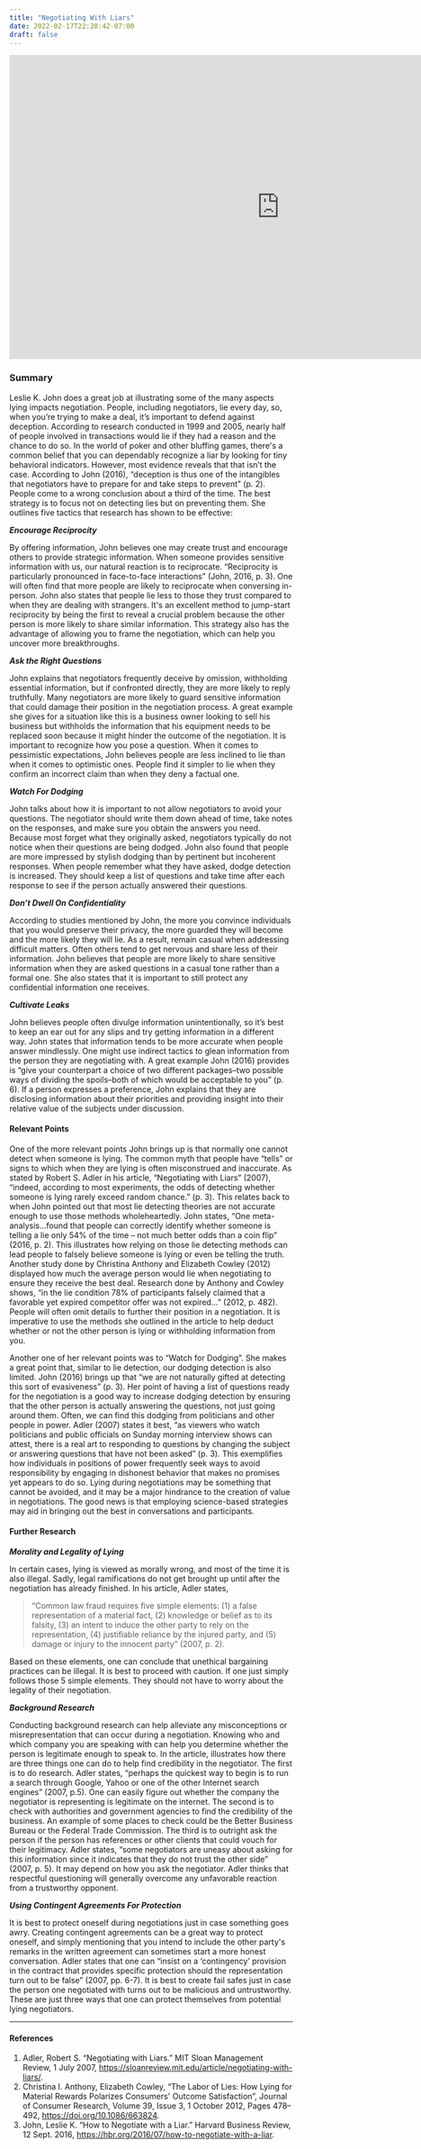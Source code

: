 ```yaml
---
title: "Negotiating With Liars"
date: 2022-02-17T22:20:42-07:00
draft: false
---
```

  

<iframe width="960" height="540" src="https://www.youtube.com/embed/gT2Bdwgjjtk" frameborder="0" allow="accelerometer; autoplay; clipboard-write; encrypted-media; gyroscope; picture-in-picture" allowfullscreen="false"></iframe>


### Summary
Leslie K. John does a great job at illustrating some of the many aspects lying impacts negotiation. People, including negotiators, lie every day, so, when you’re trying to make a deal, it’s important to defend against deception. According to research conducted in 1999 and 2005, nearly half of people involved in transactions would lie if they had a reason and the chance to do so. In the world of poker and other bluffing games, there's a common belief that you can dependably recognize a liar by looking for tiny behavioral indicators. However, most evidence reveals that that isn’t the case. According to John (2016), “deception is thus one of the intangibles that negotiators have to prepare for and take steps to prevent” (p. 2). People come to a wrong conclusion about a third of the time. The best strategy is to focus not on detecting lies but on preventing them. She outlines five tactics that research has shown to be effective:  

***Encourage Reciprocity***

By offering information, John believes one may create trust and encourage others to provide strategic information. When someone provides sensitive information with us, our natural reaction is to reciprocate. “Reciprocity is particularly pronounced in face-to-face interactions” (John, 2016, p. 3). One will often find that more people are likely to reciprocate when conversing in-person. John also states that people lie less to those they trust compared to when they are dealing with strangers. It's an excellent method to jump-start reciprocity by being the first to reveal a crucial problem because the other person is more likely to share similar information. This strategy also has the advantage of allowing you to frame the negotiation, which can help you uncover more breakthroughs.    

***Ask the Right Questions***

John explains that negotiators frequently deceive by omission, withholding essential information, but if confronted directly, they are more likely to reply truthfully. Many negotiators are more likely to guard sensitive information that could damage their position in the negotiation process. A great example she gives for a situation like this is a business owner looking to sell his business but withholds the information that his equipment needs to be replaced soon because it might hinder the outcome of the negotiation. It is important to recognize how you pose a question. When it comes to pessimistic expectations, John believes people are less inclined to lie than when it comes to optimistic ones. People find it simpler to lie when they confirm an incorrect claim than when they deny a factual one.

***Watch For Dodging***

John talks about how it is important to not allow negotiators to avoid your questions. The negotiator should write them down ahead of time, take notes on the responses, and make sure you obtain the answers you need. Because most forget what they originally asked, negotiators typically do not notice when their questions are being dodged. John also found that people are more impressed by stylish dodging than by pertinent but incoherent responses. When people remember what they have asked, dodge detection is increased. They should keep a list of questions and take time after each response to see if the person actually answered their questions. 

***Don’t Dwell On Confidentiality***  

According to studies mentioned by John, the more you convince individuals that you would preserve their privacy, the more guarded they will become and the more likely they will lie. As a result, remain casual when addressing difficult matters. Often others tend to get nervous and share less of their information. John believes that people are more likely to share sensitive information when they are asked questions in a casual tone rather than a formal one. She also states that it is important to still protect any confidential information one receives.

***Cultivate Leaks*** 

John believes people often divulge information unintentionally, so it’s best to keep an ear out for any slips and try getting information in a different way. John states that information tends to be more accurate when people answer mindlessly. One might use indirect tactics to glean information from the person they are negotiating with. A great example John (2016) provides is “give your counterpart a choice of two different packages–two possible ways of dividing the spoils–both of which would be acceptable to you” (p. 6). If a person expresses a preference, John explains that they are disclosing information about their priorities and providing insight into their relative value of the subjects under discussion. 

#### Relevant Points  
One of the more relevant points John brings up is that normally one cannot detect when someone is lying. The common myth that people have “tells” or signs to which when they are lying is often misconstrued and inaccurate. As stated by Robert S. Adler in his article, “Negotiating with Liars” (2007), “indeed, according to most experiments, the odds of detecting whether someone is lying rarely exceed random chance.” (p. 3). This relates back to when John pointed out that most lie detecting theories are not accurate enough to use those methods wholeheartedly. John states, “One meta-analysis…found that people can correctly identify whether someone is telling a lie only 54% of the time – not much better odds than a coin flip” (2016, p. 2). This illustrates how relying on those lie detecting methods can lead people to falsely believe someone is lying or even be telling the truth. Another study done by Christina Anthony and Elizabeth Cowley (2012) displayed how much the average person would lie when negotiating to ensure they receive the best deal. Research done by Anthony and Cowley shows, “in the lie condition 78% of participants falsely claimed that a favorable yet expired competitor offer was not expired…” (2012, p. 482). People will often omit details to further their position in a negotiation. It is imperative to use the methods she outlined in the article to help deduct whether or not the other person is lying or withholding information from you.

Another one of her relevant points was to “Watch for Dodging”. She makes a great point that, similar to lie detection, our dodging detection is also limited. John (2016) brings up that “we are not naturally gifted at detecting this sort of evasiveness” (p. 3). Her point of having a list of questions ready for the negotiation is a good way to increase dodging detection by ensuring that the other person is actually answering the questions, not just going around them. Often, we can find this dodging from politicians and other people in power. Adler (2007) states it best, “as viewers who watch politicians and public officials on Sunday morning interview shows can attest, there is a real art to responding to questions by changing the subject or answering questions that have not been asked” (p. 3). This exemplifies how individuals in positions of power frequently seek ways to avoid responsibility by engaging in dishonest behavior that makes no promises yet appears to do so. Lying during negotiations may be something that cannot be avoided, and it may be a major hindrance to the creation of value in negotiations. The good news is that employing science-based strategies may aid in bringing out the best in conversations and participants.
 
#### Further Research
***Morality and Legality of Lying***

In certain cases, lying is viewed as morally wrong, and most of the time it is also illegal. Sadly, legal ramifications do not get brought up until after the negotiation has already finished. In his article, Adler states, 
> “Common law fraud requires five simple elements: (1) a false representation of a material fact, (2) knowledge or belief as to its falsity, (3) an intent to induce the other party to rely on the representation, (4) justifiable reliance by the injured party, and (5) damage or injury to the innocent party” (2007, p. 2). 

Based on these elements, one can conclude that unethical bargaining practices can be illegal. It is best to proceed with caution. If one just simply follows those 5 simple elements. They should not have to worry about the legality of their negotiation.

***Background Research***

Conducting background research can help alleviate any misconceptions or misrepresentation that can occur during a negotiation. Knowing who and which company you are speaking with can help you determine whether the person is legitimate enough to speak to. In the article, illustrates how there are three things one can do to help find credibility in the negotiator. The first is to do research. Adler states, “perhaps the quickest way to begin is to run a search through Google, Yahoo or one of the other Internet search engines” (2007, p.5). One can easily figure out whether the company the negotiator is representing is legitimate on the internet. The second is to check with authorities and government agencies to find the credibility of the business. An example of some places to check could be the Better Business Bureau or the Federal Trade Commission. The third is to outright ask the person if the person has references or other clients that could vouch for their legitimacy. Adler states, “some negotiators are uneasy about asking for this information since it indicates that they do not trust the other side” (2007, p. 5). It may depend on how you ask the negotiator. Adler thinks that respectful questioning will generally overcome any unfavorable reaction from a trustworthy opponent.

***Using Contingent Agreements For Protection***

It is best to protect oneself during negotiations just in case something goes awry. Creating contingent agreements can be a great way to protect oneself, and simply mentioning that you intend to include the other party's remarks in the written agreement can sometimes start a more honest conversation. Adler states that one can “insist on a ‘contingency’ provision in the contract that provides specific protection should the representation turn out to be false” (2007, pp. 6-7). It is best to create fail safes just in case the person one negotiated with turns out to be malicious and untrustworthy. These are just three ways that one can protect themselves from potential lying negotiators.  
- - - - - - - - - - - - - - - - - 
#### References  
1. Adler, Robert S. “Negotiating with Liars.” MIT Sloan Management Review, 1 July 2007, https://sloanreview.mit.edu/article/negotiating-with-liars/.
2. Christina I. Anthony, Elizabeth Cowley, “The Labor of Lies: How Lying for Material Rewards Polarizes Consumers' Outcome Satisfaction”, Journal of Consumer Research, Volume 39, Issue 3, 1 October 2012, Pages 478–492, https://doi.org/10.1086/663824.
3. John, Leslie K. “How to Negotiate with a Liar.” Harvard Business Review, 12 Sept. 2016, https://hbr.org/2016/07/how-to-negotiate-with-a-liar.
